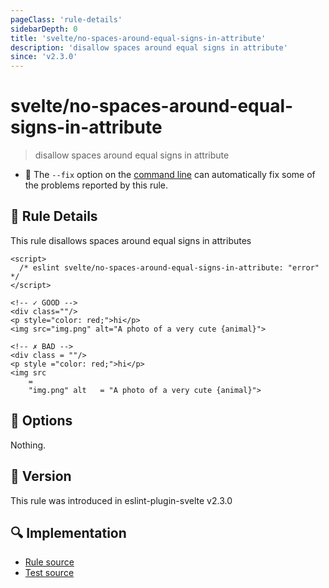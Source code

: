 ```yaml
---
pageClass: 'rule-details'
sidebarDepth: 0
title: 'svelte/no-spaces-around-equal-signs-in-attribute'
description: 'disallow spaces around equal signs in attribute'
since: 'v2.3.0'
---
```


# svelte/no-spaces-around-equal-signs-in-attribute

> disallow spaces around equal signs in attribute

- :wrench: The `--fix` option on the [command line](https://eslint.org/docs/user-guide/command-line-interface#fixing-problems) can automatically fix some of the problems reported by this rule.

## :book: Rule Details

This rule disallows spaces around equal signs in attributes

<ESLintCodeBlock fix>

<!-- prettier-ignore-start -->
<!--eslint-skip-->

```svelte
<script>
  /* eslint svelte/no-spaces-around-equal-signs-in-attribute: "error" */
</script>

<!-- ✓ GOOD -->
<div class=""/>
<p style="color: red;">hi</p>
<img src="img.png" alt="A photo of a very cute {animal}">

<!-- ✗ BAD -->
<div class = ""/>
<p style ="color: red;">hi</p>
<img src
    =
    "img.png" alt   = "A photo of a very cute {animal}">
```

<!-- prettier-ignore-end -->

</ESLintCodeBlock>

## :wrench: Options

Nothing.

## :rocket: Version

This rule was introduced in eslint-plugin-svelte v2.3.0

## :mag: Implementation

- [Rule source](https://github.com/sveltejs/eslint-plugin-svelte/blob/main/packages/eslint-plugin-svelte/src/rules/no-spaces-around-equal-signs-in-attribute.ts)
- [Test source](https://github.com/sveltejs/eslint-plugin-svelte/blob/main/packages/eslint-plugin-svelte/tests/src/rules/no-spaces-around-equal-signs-in-attribute.ts)
